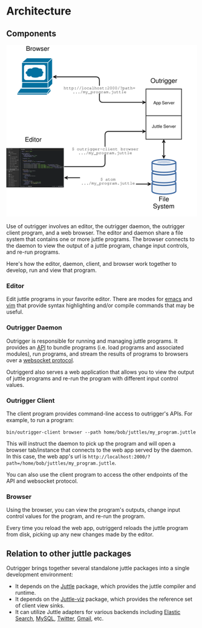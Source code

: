 # Architecture

## Components

![Outrigger Architecture](./outrigger_arch.png "Outrigger Architecture")

Use of outrigger involves an editor, the outrigger daemon, the outrigger client program, and a web browser. The editor and daemon share a file system that contains one or more juttle programs. The browser connects to the daemon to view the output of a juttle program, change input controls, and re-run programs.

Here's how the editor, daemon, client, and browser work together to develop, run and view that program.

### Editor

Edit juttle programs in your favorite editor. There are modes for [emacs](https://github.com/juttle/juttle/tree/master/misc/emacs) and [vim](https://github.com/juttle/juttle/tree/master/misc/vim) that provide syntax highlighting and/or compile commands that may be useful.

### Outrigger Daemon

Outrigger is responsible for running and managing juttle programs. It provides an [API](./jobs-api.md) to bundle programs (i.e. load programs and associated modules), run programs, and stream the results of programs to browsers over a [websocket protocol](./jsdp-api.md).

Outriggerd also serves a web application that allows you to view the output of juttle programs and re-run the program with different input control values.

### Outrigger Client

The client program provides command-line access to outrigger's APIs. For example, to run a program:

``bin/outrigger-client browser --path home/bob/juttles/my_program.juttle``

This will instruct the daemon to pick up the program and will open a browser tab/instance that connects to the web app served by the daemon. In this case, the web app's url is ``http://localhost:2000/?path=/home/bob/juttles/my_program.juttle``.

You can also use the client program to access the other endpoints of the API and websocket protocol.

### Browser

Using the browser, you can view the program's outputs, change input control values for the program, and re-run the program.

Every time you reload the web app, outriggerd reloads the juttle program from disk, picking up any new changes made by the editor.

## Relation to other juttle packages

Outrigger brings together several standalone juttle packages into a single development environment:
* It depends on the [Juttle](https://github.com/juttle/juttle) package, which provides the juttle compiler and runtime.
* It depends on the [Juttle-viz](https://github.com/juttle/juttle-viz) package, which provides the reference set of client view sinks.
* It can utilize Juttle adapters for various backends including [Elastic Search](https://github.com/juttle/juttle-elastic-adapter), [MySQL](https://github.com/juttle/juttle-mysql-backend), [Twitter](https://github.com/juttle/twitter-backend), [Gmail](https://github.com/juttle/gmail-backend), etc.
